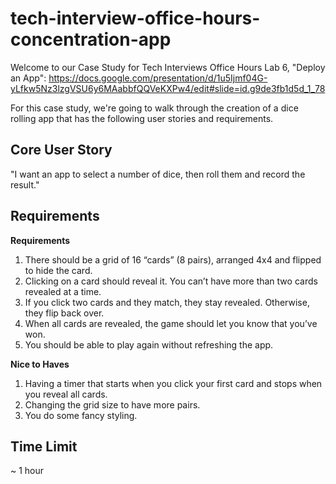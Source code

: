 # tech-interview-office-hours-concentration-app
Welcome to our Case Study for Tech Interviews Office Hours Lab 6, "Deploy an App": https://docs.google.com/presentation/d/1u5Ijmf04G-yLfkw5Nz3lzgVSU6y6MAabbfQQVeKXPw4/edit#slide=id.g9de3fb1d5d_1_78

For this case study, we're going to walk through the creation of a dice rolling app that has the following user stories and requirements.

## Core User Story
"I want an app to select a number of dice, then roll them and record the result."

## Requirements
<b>Requirements</b>
1. There should be a grid of 16 “cards” (8 pairs), arranged 4x4 and flipped to hide the card.
2. Clicking on a card should reveal it. You can’t have more than two cards revealed at a time.
3. If you click two cards and they match, they stay revealed. Otherwise, they flip back over.
4. When all cards are revealed, the game should let you know that you’ve won.
5. You should be able to play again without refreshing the app.


<b>Nice to Haves</b>
1. Having a timer that starts when you click your first card and stops when you reveal all cards.
2. Changing the grid size to have more pairs.
3. You do some fancy styling.

## Time Limit
~ 1 hour